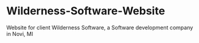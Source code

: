 Wilderness-Software-Website
===========================

Website for client Wilderness Software, a Software development company in Novi, MI
